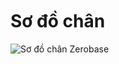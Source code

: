 <br>
<br>
<br>

# Sơ đồ chân

![Sơ đồ chân Zerobase](https://cdn.chipstack.vn/default/zerobase2-pinout.png)
